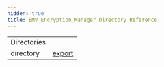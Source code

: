 ```yaml
---
hidden: true
title: EMV_Encryption_Manager Directory Reference
---
```


|  |  |
|----|----|
| Directories |  |
| directory   | <a href="dir_f0c9ed5f160ef6f1ad42b356fd5a33eb.md">export</a> |
